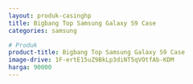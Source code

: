 ```yaml
---
layout: produk-casinghp
title: Bigbang Top Samsung Galaxy S9 Case
categories: samsung

# Produk
product-title: Bigbang Top Samsung Galaxy S9 Case
image-drive: 1F-ertE15uZ9BkLp3diNT5qVOtfAb-KDM
harga: 90000
---
```

